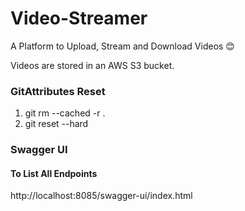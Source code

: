 # Video-Streamer

A Platform to Upload, Stream and Download Videos 😊

Videos are stored in an AWS S3 bucket.

### GitAttributes Reset
1. git rm --cached -r .
2. git reset --hard


### Swagger UI
#### To List All Endpoints
http://localhost:8085/swagger-ui/index.html
